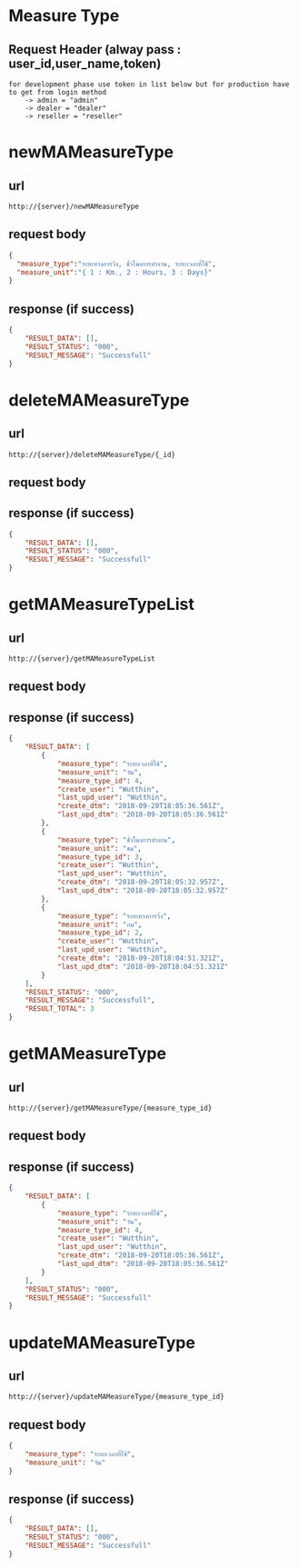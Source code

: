 # Measure Type

## Request Header (alway pass : user_id,user_name,token)
    for development phase use token in list below but for production have to get from login method
        -> admin = "admin"
        -> dealer = "dealer"
        -> reseller = "reseller"

# newMAMeasureType

## url
    http://{server}/newMAMeasureType 

## request body
```json
{
  "measure_type":"ระยะทางการวิ่ง, ชั่วโมงการทำงาน, ระยะเวลาที่ใช้",
  "measure_unit":"{ 1 : Km., 2 : Hours, 3 : Days}"
}
```
## response (if success)

```json
{
    "RESULT_DATA": [],
    "RESULT_STATUS": "000",
    "RESULT_MESSAGE": "Successfull"
}
```

# deleteMAMeasureType

## url
    http://{server}/deleteMAMeasureType/{_id} 

## request body

## response (if success)

```json
{
    "RESULT_DATA": [],
    "RESULT_STATUS": "000",
    "RESULT_MESSAGE": "Successfull"
}
```
# getMAMeasureTypeList

## url
    http://{server}/getMAMeasureTypeList 

## request body

## response (if success)

```json
{
    "RESULT_DATA": [
        {
            "measure_type": "ระยะเวลาที่ใช้",
            "measure_unit": "วัน",
            "measure_type_id": 4,
            "create_user": "Wutthin",
            "last_upd_user": "Wutthin",
            "create_dtm": "2018-09-20T18:05:36.561Z",
            "last_upd_dtm": "2018-09-20T18:05:36.561Z"
        },
        {
            "measure_type": "ชั่วโมงการทำงาน",
            "measure_unit": "ชม",
            "measure_type_id": 3,
            "create_user": "Wutthin",
            "last_upd_user": "Wutthin",
            "create_dtm": "2018-09-20T18:05:32.957Z",
            "last_upd_dtm": "2018-09-20T18:05:32.957Z"
        },
        {
            "measure_type": "ระยะทางการวิ่ง",
            "measure_unit": "กม",
            "measure_type_id": 2,
            "create_user": "Wutthin",
            "last_upd_user": "Wutthin",
            "create_dtm": "2018-09-20T18:04:51.321Z",
            "last_upd_dtm": "2018-09-20T18:04:51.321Z"
        }
    ],
    "RESULT_STATUS": "000",
    "RESULT_MESSAGE": "Successfull",
    "RESULT_TOTAL": 3
}
```

# getMAMeasureType

## url
    http://{server}/getMAMeasureType/{measure_type_id} 

## request body

## response (if success)

```json
{
    "RESULT_DATA": [
        {
            "measure_type": "ระยะเวลาที่ใช้",
            "measure_unit": "วัน",
            "measure_type_id": 4,
            "create_user": "Wutthin",
            "last_upd_user": "Wutthin",
            "create_dtm": "2018-09-20T18:05:36.561Z",
            "last_upd_dtm": "2018-09-20T18:05:36.561Z"
        }
    ],
    "RESULT_STATUS": "000",
    "RESULT_MESSAGE": "Successfull"
}
```

# updateMAMeasureType

## url
    http://{server}/updateMAMeasureType/{measure_type_id} 

## request body
```json
{
    "measure_type": "ระยะเวลาที่ใช้",
    "measure_unit": "วัน"
}
```
## response (if success)

```json
{
    "RESULT_DATA": [],
    "RESULT_STATUS": "000",
    "RESULT_MESSAGE": "Successfull"
}
```